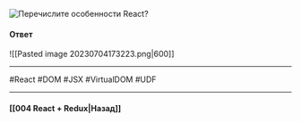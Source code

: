 ![Перечислите особенности React?](https://youtu.be/7TvS0iKR3_c?t=671)

#### Ответ

![[Pasted image 20230704173223.png|600]]

____
#React #DOM #JSX #VirtualDOM #UDF

____

#### [[004 React + Redux|Назад]]